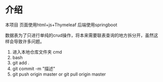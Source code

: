 # 介绍

本项目 页面使用html+js+Thymeleaf 后端使用springboot 

数据表为了只进行单纯的crud操作，将本来需要联表查询的地方拆分开，虽然这样会导致许多问题。

1. 进入本地仓库文件夹 cmd
2. bash
3. git add .
4. git commit -m "描述"
5. git push origin master or git pull origin master
